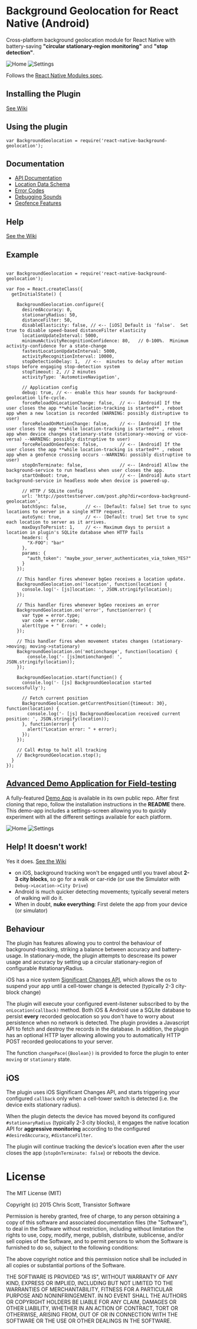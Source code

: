 Background Geolocation for React Native (Android)
==============================

Cross-platform background geolocation module for React Native with battery-saving **"circular stationary-region monitoring"** and **"stop detection"**.

![Home](https://www.dropbox.com/s/4cggjacj68cnvpj/screenshot-iphone5-geofences-framed.png?dl=1)
![Settings](https://www.dropbox.com/s/mmbwgtmipdqcfff/screenshot-iphone5-settings-framed.png?dl=1)

Follows the [React Native Modules spec](https://facebook.github.io/react-native/docs/native-modules-ios.html#content).

## Installing the Plugin

[See Wiki](../..//wiki/Installation)

## Using the plugin ##

```
var BackgroundGeolocation = require('react-native-background-geolocation');
```

## Documentation
- [API Documentation](docs/api.md)
- [Location Data Schema](../../wiki/Location-Data-Schema)
- [Error Codes](../../wiki/Error-Codes)
- [Debugging Sounds](../../wiki/Debug-Sounds)
- [Geofence Features](../../wiki/Geofence-Features)
  
## Help

[See the Wiki](../..//wiki)

## Example

```

var BackgroundGeolocation = require('react-native-background-geolocation');

var Foo = React.createClass({
  getInitialState() {
    
    BackgroundGeolocation.configure({
      desiredAccuracy: 0,
      stationaryRadius: 50,
      distanceFilter: 50,
      disableElasticity: false, // <-- [iOS] Default is 'false'.  Set true to disable speed-based distanceFilter elasticity
      locationUpdateInterval: 5000,
      minimumActivityRecognitionConfidence: 80,   // 0-100%.  Minimum activity-confidence for a state-change 
      fastestLocationUpdateInterval: 5000,
      activityRecognitionInterval: 10000,
      stopDetectionDelay: 1,  // <--  minutes to delay after motion stops before engaging stop-detection system
      stopTimeout: 2, // 2 minutes
      activityType: 'AutomotiveNavigation',

      // Application config
      debug: true, // <-- enable this hear sounds for background-geolocation life-cycle.
      forceReloadOnLocationChange: false,  // <-- [Android] If the user closes the app **while location-tracking is started** , reboot app when a new location is recorded (WARNING: possibly distruptive to user) 
      forceReloadOnMotionChange: false,    // <-- [Android] If the user closes the app **while location-tracking is started** , reboot app when device changes stationary-state (stationary->moving or vice-versa) --WARNING: possibly distruptive to user) 
      forceReloadOnGeofence: false,        // <-- [Android] If the user closes the app **while location-tracking is started** , reboot app when a geofence crossing occurs --WARNING: possibly distruptive to user) 
      stopOnTerminate: false,              // <-- [Android] Allow the background-service to run headless when user closes the app.
      startOnBoot: true,                   // <-- [Android] Auto start background-service in headless mode when device is powered-up.
        
      // HTTP / SQLite config
      url: 'http://posttestserver.com/post.php?dir=cordova-background-geolocation',
      batchSync: false,       // <-- [Default: false] Set true to sync locations to server in a single HTTP request.
      autoSync: true,         // <-- [Default: true] Set true to sync each location to server as it arrives.
      maxDaysToPersist: 1,    // <-- Maximum days to persist a location in plugin's SQLite database when HTTP fails
      headers: {
        "X-FOO": "bar"
      },
      params: {
        "auth_token": "maybe_your_server_authenticates_via_token_YES?"
      }
    });
    
    // This handler fires whenever bgGeo receives a location update.
    BackgroundGeolocation.on('location', function(location) {
      console.log('- [js]location: ', JSON.stringify(location);
    });
    
    // This handler fires whenever bgGeo receives an error
    BackgroundGeolocation.on('error', function(error) {
      var type = error.type;
      var code = error.code;
      alert(type + " Error: " + code);
    });

    // This handler fires when movement states changes (stationary->moving; moving->stationary)
    BackgroundGeolocation.on('motionchange', function(location) {
        console.log('- [js]motionchanged: ', JSON.stringify(location));
    });
    
    BackgroundGeolocation.start(function() {
      console.log('- [js] BackgroundGeolocation started successfully');
      
      // Fetch current position
      BackgroundGeolocation.getCurrentPosition({timeout: 30}, function(location) {
        console.log('- [js] BackgroundGeolocation received current position: ', JSON.stringify(location));
      }, function(error) {
        alert("Location error: " + error);
      });
    });

    // Call #stop to halt all tracking
    // BackgroundGeolocation.stop();
  }
});

```

## [Advanced Demo Application for Field-testing](https://github.com/transistorsoft/rn-background-geolocation-demo)

A fully-featured [Demo App](https://github.com/transistorsoft/rn-background-geolocation-demo) is available in its own public repo.  After first cloning that repo, follow the installation instructions in the **README** there.  This demo-app includes a settings-screen allowing you to quickly experiment with all the different settings available for each platform.

![Home](https://www.dropbox.com/s/4cggjacj68cnvpj/screenshot-iphone5-geofences-framed.png?dl=1)
![Settings](https://www.dropbox.com/s/mmbwgtmipdqcfff/screenshot-iphone5-settings-framed.png?dl=1)

## Help!  It doesn't work!

Yes it does.  [See the Wiki](https://github.com/transistorsoft/react-native-background-geolocation/wiki)

- on iOS, background tracking won't be engaged until you travel about **2-3 city blocks**, so go for a walk or car-ride (or use the Simulator with ```Debug->Location->City Drive```)
- Android is much quicker detecting movements; typically several meters of walking will do it.
- When in doubt, **nuke everything**:  First delete the app from your device (or simulator)

## Behaviour

The plugin has features allowing you to control the behaviour of background-tracking, striking a balance between accuracy and battery-usage.  In stationary-mode, the plugin attempts to descrease its power usage and accuracy by setting up a circular stationary-region of configurable #stationaryRadius.  

iOS has a nice system  [Significant Changes API](https://developer.apple.com/library/ios/documentation/CoreLocation/Reference/CLLocationManager_Class/CLLocationManager/CLLocationManager.html#//apple_ref/occ/instm/CLLocationManager/startMonitoringSignificantLocationChanges), which allows the os to suspend your app until a cell-tower change is detected (typically 2-3 city-block change) 

The plugin will execute your configured event-listener subscribed to by the `onLocation(callback)` method.  Both iOS & Android use a SQLite database to persist **every** recorded geolocation so you don't have to worry about persistence when no network is detected.  The plugin provides a Javascript API to fetch and destroy the records in the database.  In addition, the plugin has an optional HTTP layer allowing allowing you to automatically HTTP POST recorded geolocations to your server.

The function `changePace({Boolean})` is provided to force the plugin to enter `moving` or `stationary` state.

## iOS

The plugin uses iOS Significant Changes API, and starts triggering your configured `callback` only when a cell-tower switch is detected (i.e. the device exits stationary radius). 

When the plugin detects the device has moved beyond its configured `#stationaryRadius` (typically 2-3 city blocks), it engages the native location API for **aggressive monitoring** according to the configured `#desiredAccuracy`, `#distanceFilter`.

The plugin will continue tracking the device's location even after the user closes the app (`stopOnTerminate: false`) or reboots the device.

# License

The MIT License (MIT)

Copyright (c) 2015 Chris Scott, Transistor Software

Permission is hereby granted, free of charge, to any person obtaining a copy
of this software and associated documentation files (the "Software"), to deal
in the Software without restriction, including without limitation the rights
to use, copy, modify, merge, publish, distribute, sublicense, and/or sell
copies of the Software, and to permit persons to whom the Software is
furnished to do so, subject to the following conditions:

The above copyright notice and this permission notice shall be included in all
copies or substantial portions of the Software.

THE SOFTWARE IS PROVIDED "AS IS", WITHOUT WARRANTY OF ANY KIND, EXPRESS OR
IMPLIED, INCLUDING BUT NOT LIMITED TO THE WARRANTIES OF MERCHANTABILITY,
FITNESS FOR A PARTICULAR PURPOSE AND NONINFRINGEMENT. IN NO EVENT SHALL THE
AUTHORS OR COPYRIGHT HOLDERS BE LIABLE FOR ANY CLAIM, DAMAGES OR OTHER
LIABILITY, WHETHER IN AN ACTION OF CONTRACT, TORT OR OTHERWISE, ARISING FROM,
OUT OF OR IN CONNECTION WITH THE SOFTWARE OR THE USE OR OTHER DEALINGS IN THE
SOFTWARE.


